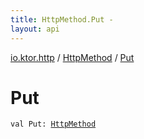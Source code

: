 ```yaml
---
title: HttpMethod.Put - 
layout: api
---
```


<div class='api-docs-breadcrumbs'><a href="../index.html">io.ktor.http</a> / <a href="index.html">HttpMethod</a> / <a href="./-put.html">Put</a></div>

# Put

<div class="signature"><code><span class="keyword">val </span><span class="identifier">Put</span><span class="symbol">: </span><a href="index.html"><span class="identifier">HttpMethod</span></a></code></div>
